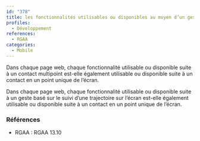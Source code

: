 ```yaml
---
id: "378"
title: les fonctionnalités utilisables ou disponibles au moyen d’un geste complexe sont également disponibles au moyen d’un geste simple.
profiles:
  - Développement
references:
  - RGAA
categories:
  - Mobile
---
```


Dans chaque page web, chaque fonctionnalité utilisable ou disponible suite à un contact multipoint est-elle également utilisable ou disponible suite à un contact en un point unique de l’écran.

Dans chaque page web, chaque fonctionnalité utilisable ou disponible suite à un geste basé sur le suivi d’une trajectoire sur l’écran est-elle également utilisable ou disponible suite à un contact en un point unique de l’écran.


### Références

*   RGAA : RGAA 13.10
